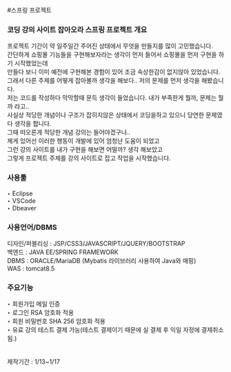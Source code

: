 #스프링 프로젝트
### 코딩 강의 사이트 잡아오라 스프링 프로젝트 개요

프로젝트 기간이 약 일주일간 주어진 상태에서 무엇을 만들지를 많이 고민했습니다.<br/>
간단하게 쇼핑몰 기능들을 구현해보자라는 생각이 먼저 들어서 쇼핑몰을 먼저 구현을 하기 시작했었는데<br/>
만들다 보니 이미 예전에 구현해본 경험이 있어 조금 속상한감이 없지않아 있었습니다.<br/>
그래서 다른 주제를 어떻게 잡아볼까 생각을 해보다.. 저의 문제를 먼저 생각을 해봤습니다.<br/>
저는 코드를 작성하다 막막할때 문득 생각이 들었습니다. 내가 부족한게 뭘까, 문제는 뭘까 라고..<br/>
사실상 적당한 개념이나 구조가 잡히지않은 상태에서 코딩을하고 있으니 당연한 문제였다 생각을 합니다.<br/>
그때 떠오른게 적당한 개념 강의는 들어야겠구나..<br/>
제게 있어선 이러한 행동이 개발에 있어 엄청난 도움이 되었고 <br/>
그런 강의 사이트를 내가 구현을 해보면 어떨까? 생각 해보았고 <br/>
그렇게 프로젝트 주제를 강의 사이트로 잡고 작업을 시작했습니다.<br/>

### 사용툴 
‣ Eclipse<br/>
‣ VSCode<br/>
‣ Dbeaver<br/>

### 사용언어/DBMS
디자인/퍼블리싱 : JSP/CSS3/JAVASCRIPT/JQUERY/BOOTSTRAP<br/>
백엔드 : JAVA EE/SPRING FRAMEWORK<br/>
DBMS : ORACLE/MariaDB (Mybatis 라이브러리 사용하여 Java와 매핑)<br/>
WAS : tomcat8.5<br/> 

### 주요기능
‣ 회원가입 메일 인증<br/>
‣ 로그인 RSA 암호화 적용<br/>
‣ 회원 비밀번호 SHA 256 암호화 적용<br/>
‣ 유료 강의 테스트 결제 가능(테스트 결제이기 때문에 실 결제 후 익일 자정에 결제취소됨.)<br/>
<br/><br/>
제작기간 : 1/13~1/17





